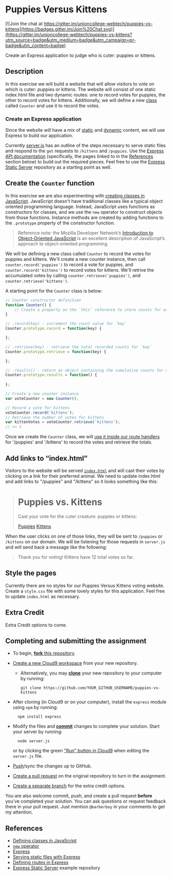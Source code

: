 Puppies Versus Kittens
======================

[![Join the chat at https://gitter.im/unioncollege-webtech/puppies-vs-kittens](https://badges.gitter.im/Join%20Chat.svg)](https://gitter.im/unioncollege-webtech/puppies-vs-kittens?utm_source=badge&utm_medium=badge&utm_campaign=pr-badge&utm_content=badge)

Create an Express application to judge who is cuter: puppies or kittens.

Description
-----------

In this exercise we will build a website that will allow visitors to vote on 
which is cuter: puppies or kittens. The website will consist of one static
index.html file and two dynamic routes: one to record votes for puppies, the
other to record votes for kittens. Additionally, we will define a new [class][classes]
called `Counter` and use it to record the votes.

### Create an Express application

Since the website will have a mix of [static] and [dynamic] content, we will use
Express to build our application.

Currently [server.js](./server.js) has an outline of the steps necessary to
serve static files and respond to the `get` requests to `/kittens` and
`/puppies`. Use the [Express API documentation][Express] (specifically, the pages
linked to in the [References](#references) section below) to build out the 
required pieces. Feel free to use the [Express Static Server] repository as a
starting point as well.

## Create the `Counter` function

In this exercise we are also experimenting with 
[creating classes in JavaScript][classes]. JavaScript doesn't have traditional
classes like a typical object oriented programming language. Instead, JavaScript
uses functions as constructors for classes, and we use the `new` operator to 
construct objects from those functions. Instance methods are created by
adding functions to the `.prototype` property of the constructor function.

> Reference note: the Mozilla Developer Network’s 
[Introduction to Object-Oriented JavaScript][classes] is an excellent
description of JavaScript’s approach to object-oriented programming.

We will be defining a new class called `Counter` to record the votes for puppies
and kittens. We'll create a new counter instance, then call `counter.record('puppies')`
to record a vote for puppies, and `counter.record('kittens')` to record votes for
kittens. We'll retrive the accumulated votes by calling 
`counter.retrieve('puppies')`, and `counter.retrieve('kittens')`.

A starting point for the `Counter` class is below:

```js
// Counter constructor definition
function Counter() {
    // Create a property on the `this` reference to store counts for each key
}

// .record(key) - increment the count value for `key`
Counter.prototype.record = function(key) {

};

// .retrieve(key) - retrieve the total recorded counts for `key`
Counter.prototype.retrieve = function(key) {

};

// .results() - return an object containing the cumulative counts for all keys
Counter.prototype.results = function() {
    
};

// Create a new counter instance
var voteCounter = new Counter();

// Record a vote for kittens
voteCounter.record('kittens');
// Retrieve the number of votes for kittens
var kittenVotes = voteCounter.retrieve('kittens');
// => 1
```

Once we create the `Counter` class, we will
[use it inside our route handlers](https://github.com/unioncollege-webtech/puppies-vs-kittens/blob/master/server.js#L18)
for '/puppies' and '/kittens' to record the votes and retrieve the totals.


## Add links to “index.html”

Visitors to the website will be served [`index.html`](./index.html) and will
cast their votes by clicking on a link for their preferred animal. We need to 
update index.html and add links to "/puppies" and "/kittens" so it looks
something like this:

> <h1>Puppies vs. Kittens</h1>
> <p>Cast your vote for the cuter creature: puppies or kittens:</p>
> 
> <a href="/puppies">Puppies</a> <a href="/kittens">Kittens</a>

When the user clicks on one of those links, they will be sent to `/puppies` or 
`/kittens` on our domain. We will be listening for those requests in `server.js`
and will send back a message like the following:

> Thank you for voting! Kittens have 12 total votes so far.

## Style the pages

Currently there are no styles for our Puppies Versus Kittens voting website.
Create a `style.css` file with some lovely styles for this application. Feel
free to update `index.html` as necessary.

Extra Credit
------------

Extra Credit options to come.

Completing and submitting the assignment
----------------------------------------

- To begin, [**fork** this repository](https://guides.github.com/activities/forking/).
- [Create a new Cloud9 workspace](https://docs.c9.io/docs/setting-up-github-workspace)
  from your new repository.
  - Alternatively, you may [**clone**](http://gitref.org/creating/#clone) your
    new repository to your computer by running:

        git clone https://github.com/YOUR_GITHUB_USERNAME/puppies-vs-kittens

- After cloning (in Cloud9 or on your computer), install the `express`
  module using `npm` by running:

        npm install express

- Modify the files and [**commit**](http://gitref.org/basic/#commit) changes to
  complete your solution. Start your server by running:

        node server.js

  or by clicking the green ["Run" button in Cloud9](https://docs.c9.io/docs/run-an-application#section-method-1-use-the-run-panel)
  when editing the `server.js` file.
- [Push](http://gitref.org/remotes/#push)/sync the changes up to GitHub.
- [Create a pull request](https://help.github.com/articles/creating-a-pull-request) on the original repository to turn in the assignment.
- [Create a separate branch](http://gitref.org/branching/#branch) for the extra credit options.

You are also welcome commit, push, and create a pull request **before** you’ve 
completed your solution. You can ask questions or request feedback there in your
pull request. Just mention `@barberboy` in your comments to get my attention.

References
----------

* [Defining classes in JavaScript][classes]
* [`new` operator][new operator]
* [Express]
* [Serving static files with Express][Static]
* [Defining routes in Express][Dynamic]
* [Express Static Server] example repository

[server.js]: ./server.js
[classes]: https://developer.mozilla.org/en-US/docs/Web/JavaScript/Introduction_to_Object-Oriented_JavaScript#Custom_objects
[Express]: http://expressjs.com/4x/api.html
[Static]: http://expressjs.com/starter/static-files.html
[Dynamic]: http://expressjs.com/guide/routing.html
[Express Static Server]: https://github.com/unioncollege-webtech/express-static-server/blob/master/server.js#L3
[new operator]: https://developer.mozilla.org/en-US/docs/Web/JavaScript/Reference/Operators/new